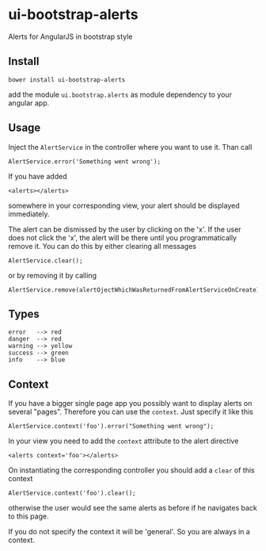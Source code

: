 ui-bootstrap-alerts
===================

Alerts for AngularJS in bootstrap style

## Install

    bower install ui-bootstrap-alerts

add the module `ui.bootstrap.alerts` as module dependency to your angular app.

## Usage

Inject the `AlertService` in the controller where you want to use it. Than call

    AlertService.error('Something went wrong');

If you have added 
  
    <alerts></alerts>

somewhere in your corresponding view, your alert should be displayed immediately.

The alert can be dismissed by the user by clicking on the 'x'. If the user does not
click the 'x', the alert will be there until you programmatically remove it. You
can do this by either clearing all messages

    AlertService.clear();

or by removing it by calling

    AlertService.remove(alertOjectWhichWasReturnedFromAlertServiceOnCreate);

## Types

    error   --> red
    danger  --> red
    warning --> yellow
    success --> green
    info    --> blue


## Context

If you have a bigger single page app you possibly want to display alerts on
several "pages". Therefore you can use the `context`. Just specify it like this

    AlertService.context('foo').error("Something went wrong");

In your view you need to add the `context` attribute to the alert directive

    <alerts context='foo'></alerts>

On instantiating the corresponding controller you should add a `clear` of this
context

    AlertService.context('foo').clear();

otherwise the user would see the same alerts as before if he navigates back to
this page.

If you do not specify the context it will be 'general'. So you are always in a
context.
